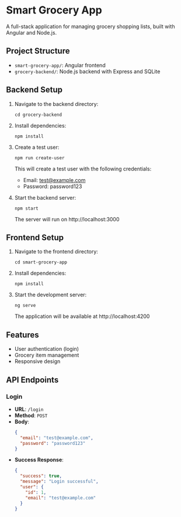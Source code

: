 # Smart Grocery App

A full-stack application for managing grocery shopping lists, built with Angular and Node.js.

## Project Structure

- `smart-grocery-app/`: Angular frontend
- `grocery-backend/`: Node.js backend with Express and SQLite

## Backend Setup

1. Navigate to the backend directory:
   ```
   cd grocery-backend
   ```

2. Install dependencies:
   ```
   npm install
   ```

3. Create a test user:
   ```
   npm run create-user
   ```
   This will create a test user with the following credentials:
   - Email: test@example.com
   - Password: password123

4. Start the backend server:
   ```
   npm start
   ```
   The server will run on http://localhost:3000

## Frontend Setup

1. Navigate to the frontend directory:
   ```
   cd smart-grocery-app
   ```

2. Install dependencies:
   ```
   npm install
   ```

3. Start the development server:
   ```
   ng serve
   ```
   The application will be available at http://localhost:4200

## Features

- User authentication (login)
- Grocery item management
- Responsive design

## API Endpoints

### Login

- **URL**: `/login`
- **Method**: `POST`
- **Body**:
  ```json
  {
    "email": "test@example.com",
    "password": "password123"
  }
  ```
- **Success Response**:
  ```json
  {
    "success": true,
    "message": "Login successful",
    "user": {
      "id": 1,
      "email": "test@example.com"
    }
  }
  ``` 
